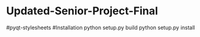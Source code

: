 ﻿# Updated-Senior-Project-Final
 
﻿#pyqt-stylesheets
  ﻿#Installation
python setup.py build
python setup.py install
